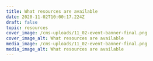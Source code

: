 ```yaml
---
title: What resources are available
date: 2020-11-02T10:00:17.224Z
draft: false
topic: resources
cover_image: /cms-uploads/11_02-event-banner-final.png
cover_image_alt: What resources are available
media_image: /cms-uploads/11_02-event-banner-final.png
media_image_alt: What resources are available
---
```

<!-- This text will never be seen -->